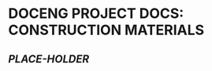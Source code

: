 <!-- index.md  0.0.0              UTF-8                      dh:2021-02-15 -->
<!--|----1----|----2----|----3----|----4----|----5----|----6----|----7----|-->
<!-- source: <https://github.com/orcmid/docEng/blob/master/
              docs/construction/index.md>
     construction structure, manifest, and job jar:
     <https://orcmid.github.io/docEng/construction/construction.txt>
     -->

# DOCENG PROJECT DOCS: CONSTRUCTION MATERIALS

## *PLACE-HOLDER*


<!--             *** end of docs/construction/index.md ***                 -->
